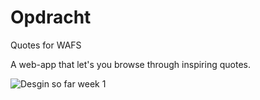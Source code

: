 # Opdracht
Quotes for WAFS

A web-app that let's you browse through inspiring quotes.

![Desgin so far week 1](./assets/quotes.jpg)

